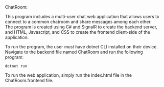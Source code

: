 ChatRoom:

This program includes a multi-user chat web application that allows users to connect to a common chatroom and share messages among each other. The program is created using C# and SignalR
to create the backend server, and HTML, Javascript, and CSS to create the frontend client-side of the application.

To run the program, the user must have dotnet CLI installed on their device. Navigate to the backend file named ChatRoom and run the following program:

    dotnet run

To run the web application, simply run the index.html file in the ChatRoom.frontend file.
